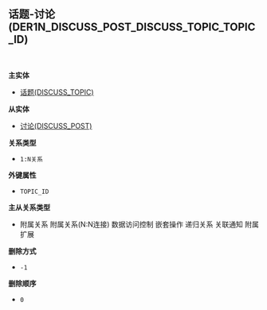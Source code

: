 ## 话题-讨论(DER1N_DISCUSS_POST_DISCUSS_TOPIC_TOPIC_ID) <!-- {docsify-ignore-all} -->



<br>
<p class="panel-title"><b>主实体</b></p>

* [话题(DISCUSS_TOPIC)](module/team/discuss_topic)

<p class="panel-title"><b>从实体</b></p>

* [讨论(DISCUSS_POST)](module/team/discuss_post)

<p class="panel-title"><b>关系类型</b></p>

* `1:N关系`

<p class="panel-title"><b>外键属性</b></p>

* `TOPIC_ID`

<p class="panel-title"><b>主从关系类型</b></p>

* <i class="fa fa-square"/></i> 附属关系 <i class="fa fa-square"/></i> 附属关系(N:N连接) <i class="fa fa-square"/></i> 数据访问控制 <i class="fa fa-square"/></i> 嵌套操作 <i class="fa fa-square"/></i> 递归关系 <i class="fa fa-square"/></i> 关联通知 <i class="fa fa-square"/></i> 附属扩展

<p class="panel-title"><b>删除方式</b></p>

* `-1`

<p class="panel-title"><b>删除顺序</b></p>

* `0`
